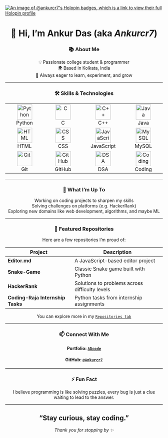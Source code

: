 
<div >
  
  [![An image of @ankurcr7's Holopin badges, which is a link to view their full Holopin profile](https://holopin.me/ankurcr7)](https://holopin.io/@ankurcr7)
  
<div>

<div align="center">

# 👋 Hi, I’m **Ankur Das** (aka *Ankurcr7*)  

### 📚 About Me  
💡 Passionate college student & programmer  
🌍 Based in Kolkata, India  
🚀 Always eager to learn, experiment, and grow  

---

### 🛠️ Skills & Technologies

<table>
<tr>
<td align="center" width="140">
  <img src="https://skillicons.dev/icons?i=python" width="48" height="48" alt="Python" /><br>Python
</td>
<td align="center" width="140">
  <img src="https://skillicons.dev/icons?i=c" width="48" height="48" alt="C" /><br>C
</td>
<td align="center" width="140">
  <img src="https://skillicons.dev/icons?i=cpp" width="48" height="48" alt="C++" /><br>C++
</td>
<td align="center" width="140">
  <img src="https://skillicons.dev/icons?i=java" width="48" height="48" alt="Java" /><br>Java
</td>
</tr>

<tr>
<td align="center" width="140">
  <img src="https://skillicons.dev/icons?i=html" width="48" height="48" alt="HTML" /><br>HTML
</td>
<td align="center" width="140">
  <img src="https://skillicons.dev/icons?i=css" width="48" height="48" alt="CSS" /><br>CSS
</td>
<td align="center" width="140">
  <img src="https://skillicons.dev/icons?i=javascript" width="48" height="48" alt="JavaScript" /><br>JavaScript
</td>
<td align="center" width="140">
  <img src="https://skillicons.dev/icons?i=mysql" width="48" height="48" alt="MySQL" /><br>MySQL
</td>
</tr>

<tr>
<td align="center" width="140">
  <img src="https://skillicons.dev/icons?i=git" width="48" height="48" alt="Git" /><br>Git
</td>
<td align="center" width="140">
  <img src="https://img.icons8.com/?size=100&id=D5XsEXNbhkMI&format=png&color=000000" width="48" height="48" alt="GitHub" /><br>GitHub
</td>
<td align="center" width="140">
  <img src="https://img.icons8.com/?size=100&id=yOziZMCSt1Pk&format=png&color=000000" width="48" height="48" alt="DSA" /><br>DSA
</td>
<td align="center" width="140">
  <img src="https://img.icons8.com/color/48/000000/code.png" width="48" height="48" alt="Coding" /><br>Coding
</td>
</tr>
</table>

---

### 🚀 What I’m Up To  
Working on coding projects to sharpen my skills  
Solving challenges on platforms (e.g. HackerRank)  
Exploring new domains like web development, algorithms, and maybe ML  

---

### 📌 Featured Repositories  
Here are a few repositories I’m proud of:

| Project | Description |
|--------|--------------|
| **Editor.md** | A JavaScript-based editor project |
| **Snake-Game** | Classic Snake game built with Python |
| **HackerRank** | Solutions to problems across difficulty levels |
| **Coding-Raja Internship Tasks** | Python tasks from internship assignments |

You can explore more in my <a href="https://github.com/Ankurcr7?tab=repositories" target="blank" > `Repositories tab` </a>

---

### 📫 Connect With Me  
#### Portfolio: <a href="https://adcode14.vercel.app" target="blank" > `ADcode` </a>

#### GitHub: <a href="https://github.com/Ankurcr7" target="blank" > `@Ankurcr7` </a>


---

### ⚡ Fun Fact  
I believe programming is like solving puzzles, every bug is just a clue waiting to lead to the answer.

---

## “Stay curious, stay coding.”  

*Thank you for stopping by ✨*
